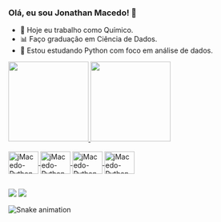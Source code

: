 ### Olá, eu sou Jonathan Macedo! 👋

- 🧪 Hoje eu trabalho como Químico.
- 📊 Faço graduação em Ciência de Dados.
- 🐍 Estou estudando Python com foco em análise de dados.
<div>
  <a href="https://github.com/jmacedo91">
  <img height="160em" src="https://github-readme-stats.vercel.app/api?username=jmacedo91&show_icons=true&theme=tokyonight&include_all_commits=true&count_private=true"/>
  <img height="160em" src="https://github-readme-stats.vercel.app/api/top-langs/?username=jmacedo91&layout=compact&langs_count=16&theme=tokyonight"/>
</div>

<div style="display: inline_block"><br>
  <img align="center" alt="jMacedo-Python" height="45" width="60" src="https://cdn.jsdelivr.net/gh/devicons/devicon/icons/jupyter/jupyter-original-wordmark.svg">
  <img align="center" alt="jMacedo-Python" height="45" width="60" src="https://cdn.jsdelivr.net/gh/devicons/devicon/icons/python/python-original-wordmark.svg">
  <img align="center" alt="jMacedo-Python" height="45" width="60" src="https://cdn.jsdelivr.net/gh/devicons/devicon/icons/html5/html5-original-wordmark.svg">
  <img align="center" alt="jMacedo-Python" height="45" width="60" src="https://cdn.jsdelivr.net/gh/devicons/devicon/icons/css3/css3-plain-wordmark.svg">
</div>

##

<div>
  <a href="linkedin.com/in/jonathan-macedo" target="_blank"><img src="https://img.shields.io/badge/LinkedIn-0077B5?style=for-the-badge&logo=linkedin&logoColor=white" target="_blank"></a>
  <a href="mailto:jonathan.silvamacedo@gmail.com" target="_blank"><img src="https://img.shields.io/badge/Gmail-D14836?style=for-the-badge&logo=gmail&logoColor=white" target="_blank"></a>
  
  ![Snake animation](https://github.com/jmacedo91/jmacedo91/blob/output/github-contribution-grid-snake.svg)

</div>



